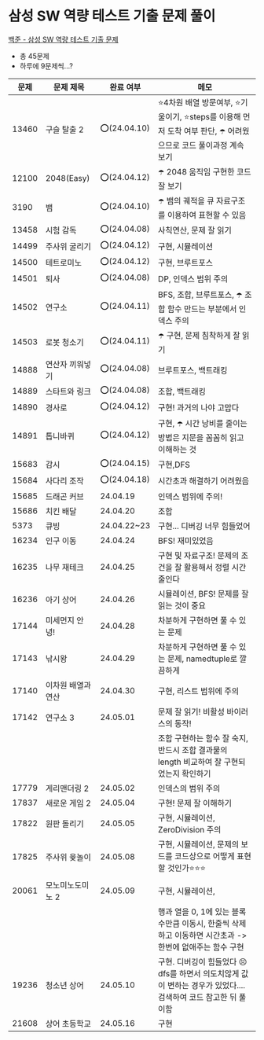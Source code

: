 # 삼성 SW 역량 테스트 기출 문제 풀이
[백준 - 삼성 SW 역량 테스트 기출 문제](https://www.acmicpc.net/workbook/view/1152)

- 총 45문제
- 하루에 9문제씩...?

|문제|문제 제목|완료 여부|메모|
|---|-----|---|----------|
|13460|구슬 탈출 2|⭕️(24.04.10)|⭐️4차원 배열 방문여부, ⭐️기울이기, ⭐️steps를 이용해 먼저 도착 여부 판단, ☂️ 어려웠으므로 코드 풀이과정 계속 보기|
|12100|2048(Easy)|⭕️(24.04.12)|☂️ 2048 움직임 구현한 코드 잘 보기|
|3190|뱀|⭕️(24.04.10)|☂️ 뱀의 궤적을 큐 자료구조를 이용하여 표현할 수 있음|
|13458|시험 감독|⭕️(24.04.08)|사칙연산, 문제 잘 읽기|
|14499|주사위 굴리기|⭕️(24.04.12)|구현, 시뮬레이션|
|14500|테트로미노|⭕️(24.04.12)|구현, 브루트포스|
|14501|퇴사|⭕️(24.04.08)|DP, 인덱스 범위 주의|
|14502|연구소|⭕️(24.04.11)|BFS, 조합, 브루트포스, ☂️ 조합 함수 만드는 부분에서 인덱스 주의|
|14503|로봇 청소기|⭕️(24.04.11)|☂️ 구현, 문제 침착하게 잘 읽기|
|14888|연산자 끼워넣기|⭕️(24.04.08)|브루트포스, 백트래킹|
|14889|스타트와 링크|⭕️(24.04.08)|조합, 백트래킹|
|14890|경사로|⭕️(24.04.12)|구현! 과거의 나야 고맙다|
|14891|톱니바퀴|⭕️(24.04.12)|구현, ☂️ 시간 낭비를 줄이는 방법은 지문을 꼼꼼히 읽고 이해하는 것|
|15683|감시|⭕️(24.04.15)|구현,DFS|
|15684|사다리 조작|⭕️(24.04.18)|시간초과 해결하기 어려웠음|
|15685|드래곤 커브|24.04.19|인덱스 범위에 주의!|
|15686|치킨 배달|24.04.20|조합|
|5373|큐빙|24.04.22~23|구현... 디버깅 너무 힘들었어|
|16234|인구 이동|24.04.24|BFS! 재미있었음|
|16235|나무 재테크|24.04.25|구현 및 자료구조! 문제의 조건을 잘 활용해서 정렬 시간 줄인다|
|16236|아기 상어|24.04.26|시뮬레이션, BFS! 문제를 잘 읽는 것이 중요|
|17144|미세먼지 안녕!|24.04.28|차분하게 구현하면 풀 수 있는 문제|
|17143|낚시왕|24.04.29|차분하게 구현하면 풀 수 있는 문제, namedtuple로 깔끔하게|
|17140|이차원 배열과 연산|24.04.30|구현, 리스트 범위에 주의|
|17142|연구소 3|24.05.01|문제 잘 읽기! 비활성 바이러스의 동작!|
| | | |조합 구현하는 함수 잘 숙지, 반드시 조합 결과물의 length 비교하여 잘 구현되었는지 확인하기|
|17779|게리맨더링 2|24.05.02|인덱스의 범위 주의|
|17837|새로운 게임 2|24.05.04|구현! 문제 잘 이해하기|
|17822|원판 돌리기|24.05.05|구현, 시뮬레이션, ZeroDivision 주의|
|17825|주사위 윷놀이|24.05.08|구현, 시뮬레이션, 문제의 보드를 코드상으로 어떻게 표현할 것인가⭐️⭐️⭐️|
|20061|모노미노도미노 2|24.05.09|구현, 시뮬레이션, |
| | | |행과 열을 0, 1에 있는 블록 수만큼 이동시, 한줄씩 삭제하고 이동하면 시간초과 -> 한번에 없애주는 함수 구현|
|19236|청소년 상어|24.05.10|구현. 디버깅이 힘들었다 😣 dfs를 하면서 의도치않게 값이 변하는 경우가 있었다.... 검색하여 코드 참고한 뒤 풀이함|
|21608|상어 초등학교|24.05.16|구현|